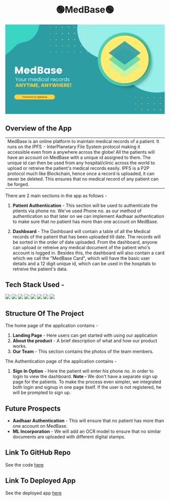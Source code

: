 <h1 align="center">
             🟢MedBase🟢
</h1>

![image](https://github.com/raihankhan-rk/medbase-readme/blob/main/MedBase%20Cover.jpg)


## Overview of the App

<table>
<tr>
<td>
MedBase is an online platform to maintain medical records of a patient. It runs on the IPFS - InterPlanetary File System protocol making it accessible even from a anywhere across the globe! All the patients will have an account on MedBase with a unique id assigned to them. The unique id can then be used from any hospital/clinic across the world to upload or retreive the patient's medical records easily. IPFS is a P2P protocol much like Blockchain, hence once a record is uploaded, it can never be deleted. This ensures that no medical record of any patient can be forged.
</td>
</tr>
</table>

There are 2 main sections in the app as follows -

1. <b>Patient Authentication</b> - This section will be used to authenticate the ptients via phone no. We've used Phone no. as our method of authentication so that later on we can implement Aadhaar authentication to make sure that no patient has more than one account on MedBase. 

2. <b>Dashboard</b> - The Dashboard will contain a table of all the Medical records of the patient that has been uploaded till date. The records will be sorted in the order of date uploaded. From the dashboard, anyone can upload or retreive any medical document of the patient who's account is logged in. Besides this, the dashboard will also contain a card which we call the "MedBase Card", which will have the basic user details and a 12 digit unique id, which can be used in the hospitals to retreive the patient's data.


## Tech Stack Used -

<img src="https://img.shields.io/badge/python%20-%2314354C.svg?&style=for-the-badge&logo=python&logoColor=white"/> <img src="https://img.shields.io/badge/html5%20-%2314354C.svg?&style=for-the-badge&logo=html5&logoColor=white"/> <img src="https://img.shields.io/badge/css3%20-%2314354C.svg?&style=for-the-badge&logo=css3&logoColor=white"/> <img src="https://img.shields.io/badge/bootstrap%20-%2314354C.svg?&style=for-the-badge&logo=bootstrap&logoColor=white"/> <img src="https://img.shields.io/badge/flask%20-%2314354C.svg?&style=for-the-badge&logo=flask&logoColor=white"/> <img src="https://img.shields.io/badge/ipfs%20-%2314354C.svg?&style=for-the-badge&logo=ipfs&logoColor=white"/> <img src="https://img.shields.io/badge/sqlite%20-%2314354C.svg?&style=for-the-badge&logo=sqlite&logoColor=white"/> <img src="https://img.shields.io/badge/pinata%20-%2314354C.svg?&style=for-the-badge&logo=pinata&logoColor=white"/>


## Structure Of The Project

The home page of the application contains -
  1. <b>Landing Page</b> - Here users can get started with using our application
  2. <b>About the product</b> - A brief description of what and how our product works.
  3. <b>Our Team</b> - This section contains the photos of the team members.

The Authentication page of the application contains -
  1. <b>Sign In Option</b> - Here the patient will enter his phone no. in order to login to view the dashboard. <b>Note - </b> We don't have a separate sign up page for the patients. To make the process even simpler, we integrated both login and signup in one page itself. If the user is not registered, he will be prompted to sign up.

## Future Prospects

- <b>Aadhaar Authentication</b> - This will ensure that no patient has more than one account on MedBase.
- <b>ML Incorporation</b> - We will add an OCR model to ensure that no similar documents are uploaded with different digital stamps.

## Link To GitHub Repo

See the code [here](https://github.com/raihankhan-rk/Med-Base)

## Link To Deployed App

See the deployed app [here](https://medbase-ii.web.app/)
